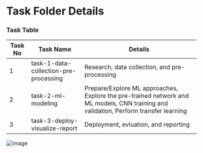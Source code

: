 # Task Folder Details

### Task Table

| Task No| Task Name | Details |
|-|-|-|
|1|  task-1-data-collection-pre-processing       |    Research, data collection, and pre-processing     |
|2|  task-2-ml-modeling       |   Prepare/Explore ML approaches, Explore the pre-trained network and ML models, CNN training and validation, Perform transfer learning |
|3|  task-3-deploy-visualize-report       | Deployment, evluation, and reporting        |

 ![image](https://user-images.githubusercontent.com/90293163/197565243-c92b360f-71fa-467e-ad0b-b93ee1d5ec98.png)

